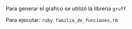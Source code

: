 Para generar el grafico se utilizó la libreria `gruff`

Para ejecutar:
    `ruby familia_de_funciones.rb`